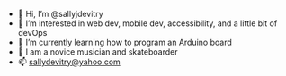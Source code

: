 - 👋 Hi, I’m @sallyjdevitry
- 👀 I’m interested in web dev, mobile dev, accessibility, and a little bit of devOps
- 🌱 I’m currently learning how to program an Arduino board
- :musical_note: I am a novice musician and skateboarder
- 📫 sallydevitry@yahoo.com

<!---
sallyjdevitry/sallyjdevitry is a ✨ special ✨ repository because its `README.md` (this file) appears on your GitHub profile.
You can click the Preview link to take a look at your changes.
--->
